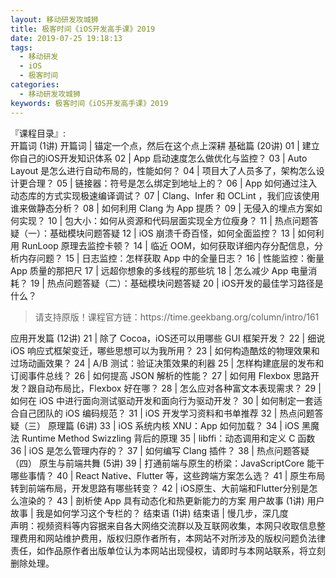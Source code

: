 ```yaml
---
layout: 移动研发攻城狮
title: 极客时间《iOS开发高手课》2019           
date: 2019-07-25 19:18:13
tags:
  - 移动研发
  - iOS
  - 极客时间
categories:
  - 移动研发攻城狮
keywords: 极客时间《iOS开发高手课》2019           
---
```

『课程目录』:  
开篇词 (1讲)
开篇词 | 锚定一个点，然后在这个点上深耕
基础篇 (20讲)
01 | 建立你自己的iOS开发知识体系
02 | App 启动速度怎么做优化与监控？
03 | Auto Layout 是怎么进行自动布局的，性能如何？
04 | 项目大了人员多了，架构怎么设计更合理？
05 | 链接器：符号是怎么绑定到地址上的？
06 | App 如何通过注入动态库的方式实现极速编译调试？
07 | Clang、Infer 和 OCLint ，我们应该使用谁来做静态分析？
08 | 如何利用 Clang 为 App 提质？
09 | 无侵入的埋点方案如何实现？
10 | 包大小：如何从资源和代码层面实现全方位瘦身？
11 | 热点问题答疑（一）：基础模块问题答疑
12 | iOS 崩溃千奇百怪，如何全面监控？
13 | 如何利用 RunLoop 原理去监控卡顿？
14 | 临近 OOM，如何获取详细内存分配信息，分析内存问题？
15 | 日志监控：怎样获取 App 中的全量日志？
16 | 性能监控：衡量 App 质量的那把尺
17 | 远超你想象的多线程的那些坑
18 | 怎么减少 App 电量消耗？
19 | 热点问题答疑（二）：基础模块问题答疑
20 | iOS开发的最佳学习路径是什么？
<!-- more -->   
<blockquote class="blockquote-center">
请支持原版！课程官方链：https://time.geekbang.org/column/intro/161</blockquote>
</blockquote>
应用开发篇 (12讲)
21 | 除了 Cocoa，iOS还可以用哪些 GUI 框架开发？
22 | 细说 iOS 响应式框架变迁，哪些思想可以为我所用？
23 | 如何构造酷炫的物理效果和过场动画效果？
24 | A/B 测试：验证决策效果的利器
25 | 怎样构建底层的发布和订阅事件总线？
26 | 如何提高 JSON 解析的性能？
27 | 如何用 Flexbox 思路开发？跟自动布局比，Flexbox 好在哪？
28 | 怎么应对各种富文本表现需求？
29 | 如何在 iOS 中进行面向测试驱动开发和面向行为驱动开发？
30 | 如何制定一套适合自己团队的 iOS 编码规范？
31 | iOS 开发学习资料和书单推荐
32 | 热点问题答疑（三）
原理篇 (6讲)
33 | iOS 系统内核 XNU：App 如何加载？
34 | iOS 黑魔法 Runtime Method Swizzling 背后的原理
35 | libffi：动态调用和定义 C 函数
36 | iOS 是怎么管理内存的？
37 | 如何编写 Clang 插件？
38 | 热点问题答疑（四）
原生与前端共舞 (5讲)
39 | 打通前端与原生的桥梁：JavaScriptCore 能干哪些事情？
40 | React Native、Flutter 等，这些跨端方案怎么选？
41 | 原生布局转到前端布局，开发思路有哪些转变？
42 | iOS原生、大前端和Flutter分别是怎么渲染的？
43 | 剖析使 App 具有动态化和热更新能力的方案
用户故事 (1讲)
用户故事 | 我是如何学习这个专栏的？
结束语 (1讲)
结束语 | 慢几步，深几度

<div class="post-copyright">
    <div class="post-copyright__author">
      <span class="post-copyright-meta">声明：视频资料等内容据来自各大网络交流群以及互联网收集，本网只收取信息整理费用和网站维护费用，版权归原作者所有，本网站不对所涉及的版权问题负法律责任，如作品原作者出版单位认为本网站出现侵权，请即时与本网站联系，将立刻删除处理。 </span>
    </div>
</div>

<blockquote class="blockquote-center">

</blockquote>

